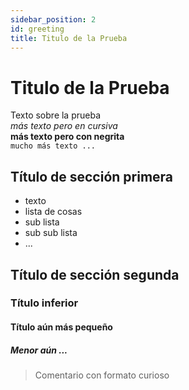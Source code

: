 ```yaml
---
sidebar_position: 2
id: greeting
title: Titulo de la Prueba
---
```


# Titulo de la Prueba  
Texto sobre la prueba  
*más texto pero en cursiva*  
**más texto pero con negrita**  
`mucho más texto ...`  
  
## Título de sección primera  
- texto  
- lista de cosas  
- sub lista  
- sub sub lista  
- ...  
  
## Título de sección segunda  
### Título inferior  
#### Título aún más pequeño  
##### Menor aún ...  
> Comentario con formato curioso  
  

